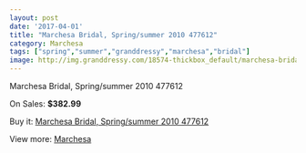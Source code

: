 ```yaml
---
layout: post
date: '2017-04-01'
title: "Marchesa Bridal, Spring/summer 2010 477612"
category: Marchesa
tags: ["spring","summer","granddressy","marchesa","bridal"]
image: http://img.granddressy.com/18574-thickbox_default/marchesa-bridal-spring-summer-2010-477612.jpg
---
```

Marchesa Bridal, Spring/summer 2010 477612

On Sales: **$382.99**
<a href="https://www.granddressy.com/en/marchesa/17557-marchesa-bridal-spring-summer-2010-477612.html"><amp-img layout="responsive" width="600" height="600" src="//img.granddressy.com/18574-thickbox_default/marchesa-bridal-spring-summer-2010-477612.jpg" alt="Marchesa Bridal, Spring/summer 2010 477612 0" /></a>

Buy it: [Marchesa Bridal, Spring/summer 2010 477612](https://www.granddressy.com/en/marchesa/17557-marchesa-bridal-spring-summer-2010-477612.html "Marchesa Bridal, Spring/summer 2010 477612")

View more: [Marchesa](https://www.granddressy.com/en/108-marchesa "Marchesa")